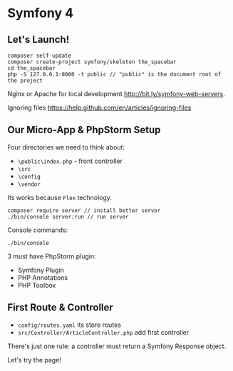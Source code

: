 # Symfony 4

## Let's Launch!

```
composer self-update
composer create-project symfony/skeleton the_spacebar
cd the_spacebar
php -S 127.0.0.1:8000 -t public // "public" is the document root of the project
```

Nginx or Apache for local development
http://bit.ly/symfony-web-servers.

Ignoring files
https://help.github.com/en/articles/ignoring-files

## Our Micro-App & PhpStorm Setup

Four directories we need to think about:
- `\public\index.php` - front controller
- `\src`
- `\config`
- `\vendor`

Its works because `Flex` technology.

```
composer require server // install better server
./bin/console server:run // run server
```

Console commands:
```
./bin/console
```

3 must have PhpStorm plugin:
- Symfony Plugin
- PHP Annotations
- PHP Toolbox

## First Route & Controller

- `config/routes.yaml` its store routes
- `src/Controller/ArticleController.php` add first controller

There's just one rule: a controller must return a Symfony Response object.

Let's try the page!